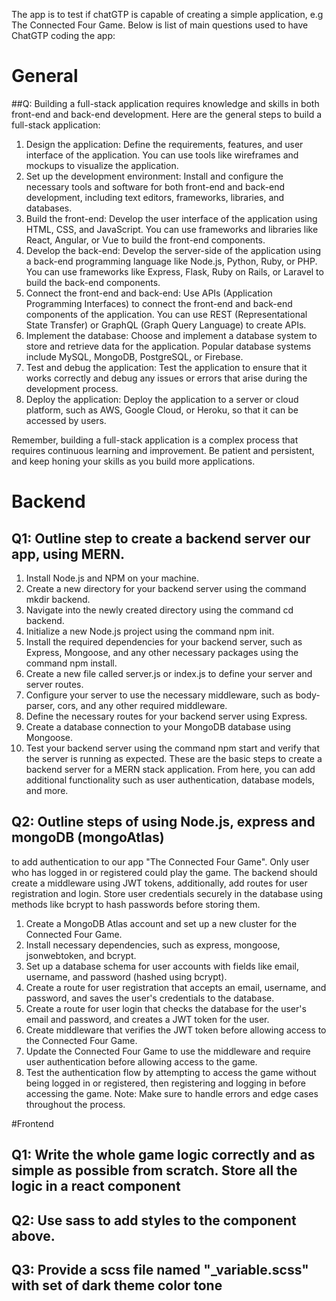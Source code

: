 The app is to test if chatGTP is capable of creating a simple application, e.g The Connected Four Game.
Below is list of main questions used to have ChatGTP coding the app:
# General
##Q:
Building a full-stack application requires knowledge and skills in both front-end and back-end development. Here are the general steps to build a full-stack application:

1. Design the application: Define the requirements, features, and user interface of the application. You can use tools like wireframes and mockups to visualize the application.
2. Set up the development environment: Install and configure the necessary tools and software for both front-end and back-end development, including text editors, frameworks, libraries, and databases.
3. Build the front-end: Develop the user interface of the application using HTML, CSS, and JavaScript. You can use frameworks and libraries like React, Angular, or Vue to build the front-end components.
4. Develop the back-end: Develop the server-side of the application using a back-end programming language like Node.js, Python, Ruby, or PHP. You can use frameworks like Express, Flask, Ruby on Rails, or Laravel to build the back-end components.
5. Connect the front-end and back-end: Use APIs (Application Programming Interfaces) to connect the front-end and back-end components of the application. You can use REST (Representational State Transfer) or GraphQL (Graph Query Language) to create APIs.
6. Implement the database: Choose and implement a database system to store and retrieve data for the application. Popular database systems include MySQL, MongoDB, PostgreSQL, or Firebase.
7. Test and debug the application: Test the application to ensure that it works correctly and debug any issues or errors that arise during the development process.
8. Deploy the application: Deploy the application to a server or cloud platform, such as AWS, Google Cloud, or Heroku, so that it can be accessed by users.

Remember, building a full-stack application is a complex process that requires continuous learning and improvement. Be patient and persistent, and keep honing your skills as you build more applications.
# Backend
## Q1: Outline step to create a backend server our app, using MERN.
1. Install Node.js and NPM on your machine.
2. Create a new directory for your backend server using the command mkdir backend.
3. Navigate into the newly created directory using the command cd backend.
4. Initialize a new Node.js project using the command npm init.
5. Install the required dependencies for your backend server, such as Express, Mongoose, and any other necessary packages using the command npm install.
6. Create a new file called server.js or index.js to define your server and server routes.
7. Configure your server to use the necessary middleware, such as body-parser, cors, and any other required middleware.
6. Define the necessary routes for your backend server using Express.
8. Create a database connection to your MongoDB database using Mongoose.
9. Test your backend server using the command npm start and verify that the server is running as expected.
These are the basic steps to create a backend server for a MERN stack application. From here, you can add additional functionality such as user authentication, database models, and more.

## Q2: Outline steps of using Node.js, express and mongoDB (mongoAtlas) 
to add authentication to our app "The Connected Four Game". 
Only user who has logged in or registered could play the game. 
The backend should create a middleware using JWT tokens, 
additionally, add routes for user registration and login. 
Store user credentials securely in the database using methods like bcrypt to hash passwords before storing them.

1. Create a MongoDB Atlas account and set up a new cluster for the Connected Four Game.
2. Install necessary dependencies, such as express, mongoose, jsonwebtoken, and bcrypt.
3. Set up a database schema for user accounts with fields like email, username, and password (hashed using bcrypt).
4. Create a route for user registration that accepts an email, username, and password, and saves the user's credentials to the database.
5. Create a route for user login that checks the database for the user's email and password, and creates a JWT token for the user.
6. Create middleware that verifies the JWT token before allowing access to the Connected Four Game.
7. Update the Connected Four Game to use the middleware and require user authentication before allowing access to the game.
8. Test the authentication flow by attempting to access the game without being logged in or registered, then registering and logging in before accessing the game.
Note: Make sure to handle errors and edge cases throughout the process.

#Frontend
## Q1: Write the whole game logic correctly and as simple as possible from scratch. Store all the logic in a react component
## Q2: Use sass to add styles to the component above.
## Q3: Provide a scss file named "_variable.scss" with set of dark theme color tone





